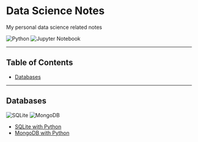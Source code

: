 # Data Science Notes
My personal data science related notes

![Python](https://img.shields.io/badge/python-3670A0?style=for-the-badge&logo=python&logoColor=ffdd54)
![Jupyter Notebook](https://img.shields.io/badge/jupyter-%23FA0F00.svg?style=for-the-badge&logo=jupyter&logoColor=white)

___

## Table of Contents
* [Databases](#databases)

___

<a name="databases"></a>

## Databases

![SQLite](https://img.shields.io/badge/sqlite-%2307405e.svg?style=for-the-badge&logo=sqlite&logoColor=white)
![MongoDB](https://img.shields.io/badge/MongoDB-4EA94B?style=for-the-badge&logo=mongodb&logoColor=white)


* [SQLite with Python](SQLite-with-Python.ipynb)
* [MongoDB with Python](MongoDB-with-Python.ipynb)